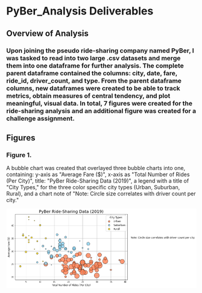# PyBer_Analysis Deliverables

## Overview of Analysis

### Upon joining the pseudo ride-sharing company named PyBer, I was tasked to read into two large .csv datasets and merge them into one dataframe for further analysis. The complete parent dataframe contained the columns: city, date, fare, ride_id, driver_count, and type. From the parent dataframe columns, new dataframes were created to be able to track metrics, obtain measures of central tendency, and plot meaningful, visual data. In total, 7 figures were created for the ride-sharing analysis and an additional figure was created for a challenge assignment.

## Figures

### Figure 1.
A bubble chart was created that overlayed three bubble charts into one, containing: y-axis as "Average Fare ($)", x-axis as "Total Number of Rides (Per City)", title: "PyBer Ride-Sharing Data (2019)", a legend with a title of "City Types," for the three color specific city types (Urban, Suburban, Rural), and a chart note of "Note: Circle size correlates with driver count per city."

![image](https://github.com/derekhuggens/PyBer_Analysis/blob/a4167dfe92cc4c339840c20f49fcb79f72133572/analysis/Fig1.png)
